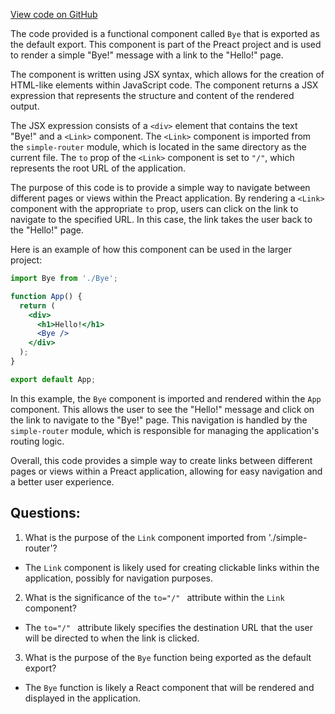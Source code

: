 [View code on GitHub](https://github.com/preactjs/preact/demo/suspense-router/bye.jsx)

The code provided is a functional component called `Bye` that is exported as the default export. This component is part of the Preact project and is used to render a simple "Bye!" message with a link to the "Hello!" page.

The component is written using JSX syntax, which allows for the creation of HTML-like elements within JavaScript code. The component returns a JSX expression that represents the structure and content of the rendered output.

The JSX expression consists of a `<div>` element that contains the text "Bye!" and a `<Link>` component. The `<Link>` component is imported from the `simple-router` module, which is located in the same directory as the current file. The `to` prop of the `<Link>` component is set to `"/"`, which represents the root URL of the application.

The purpose of this code is to provide a simple way to navigate between different pages or views within the Preact application. By rendering a `<Link>` component with the appropriate `to` prop, users can click on the link to navigate to the specified URL. In this case, the link takes the user back to the "Hello!" page.

Here is an example of how this component can be used in the larger project:

```jsx
import Bye from './Bye';

function App() {
  return (
    <div>
      <h1>Hello!</h1>
      <Bye />
    </div>
  );
}

export default App;
```

In this example, the `Bye` component is imported and rendered within the `App` component. This allows the user to see the "Hello!" message and click on the link to navigate to the "Bye!" page. This navigation is handled by the `simple-router` module, which is responsible for managing the application's routing logic.

Overall, this code provides a simple way to create links between different pages or views within a Preact application, allowing for easy navigation and a better user experience.
## Questions: 
 1. What is the purpose of the `Link` component imported from './simple-router'?
- The `Link` component is likely used for creating clickable links within the application, possibly for navigation purposes.

2. What is the significance of the `to="/" ` attribute within the `Link` component?
- The `to="/" ` attribute likely specifies the destination URL that the user will be directed to when the link is clicked.

3. What is the purpose of the `Bye` function being exported as the default export?
- The `Bye` function is likely a React component that will be rendered and displayed in the application.